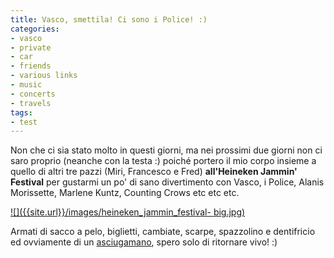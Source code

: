 ```yaml
---
title: Vasco, smettila! Ci sono i Police! :)
categories:
- vasco
- private
- car
- friends
- various links
- music
- concerts
- travels
tags:
- test
---
```

Non che ci sia stato molto in questi giorni, ma nei prossimi due giorni non ci
saro proprio (neanche con la testa :) poiché portero il mio corpo insieme a
quello di altri tre pazzi (Miri, Francesco e Fred) **all'Heineken Jammin'
Festival** per gustarmi un po' di sano divertimento con Vasco, i Police,
Alanis Morissette, Marlene Kuntz, Counting Crows etc etc etc.

[![]({{site.url}}/images/heineken_jammin_festival-
big.jpg)]({{site.url}}/images/heineken_jammin_festival-big.jpg)

Armati di sacco a pelo, biglietti, cambiate, scarpe, spazzolino e dentifricio
ed ovviamente di un [asciugamano](http://en.wikipedia.org/wiki/Towel_Day
"http://en.wikipedia.org/wiki/Towel_Day" ), spero solo di ritornare vivo! :)

